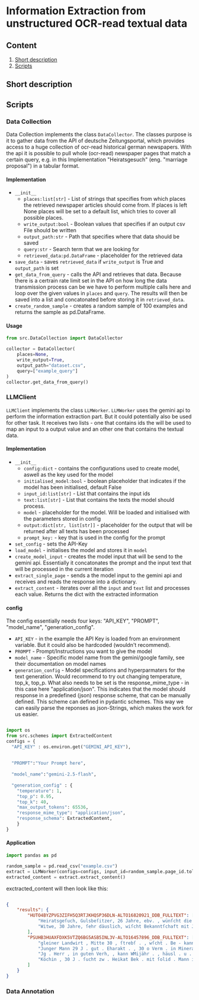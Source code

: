 # Information Extraction from unstructured OCR-read textual data

## Content

1. [Short description](#short-description)
2. [Scripts](#scripts)

## Short description

## Scripts

### Data Collection

Data Collection implements the class `DataCollector`. The classes purpose is it to gather data from the API of deutsche Zeitungsportal, which provides access to a huge collection of ocr-read historical german newspapers. With the api it is possible to pull whole (ocr-read) newspaper pages that match a certain query, e.g. in this Implementation "Heiratsgesuch" (eng. "marriage proposal") in a tabular format.

#### Implementation

- `__init__`
    - `places:list[str]` - List of strings that specifies from which places the retrieved newspaper articles should come from. If places is left None places will be set to a default list, which tries to cover all possible places.
    - `write_output:bool` - Boolean values that specifies if an output csv File should be written
    - `output_path:str` - Path that specifies where that data should be saved
    - `query:str` - Search term that we are looking for
    - `retrieved_data:pd.DataFrame` - placeholder for the retrieved data
- `save_data` - saves `retrieved_data` if `write_output` is True and `output_path` is set
- `get_data_from_query` - calls the API and retrieves that data. Because there is a certrain rate limit set in the API on how long the data transmission process can be we have to perform multiple calls here and loop over the given values in `places` and `query`. The results will then be saved into a list and concatonated before storing it in `retrieved_data`. 
- `create_random_sample` - creates a random sample of 100 examples and returns the sample as pd.DataFrame.

#### Usage

```python
from src.DataCollection import DataCollector

collector = DataCollector(
    places=None,
    write_output=True,
    output_path="dataset.csv", 
    query=["example_query"]
)
collector.get_data_from_query()

```



### LLMClient

`LLMClient` implements the class `LLMWorker`. `LLMWorker` uses the gemini api to perform the information extraction part. But it could potentially also be used for other task. It receives two lists - one that contains ids the will be used to map an input to a output value and an other one that contains the textual data.

#### Implementation

- `__init__`
    - `config:dict` - contains the configurations used to create model, aswell as the key used for the model
    - `initialised_model:bool` - boolean placeholder that indicates if the model has been initialised, default False
    - `input_id:list[str]` - List that contains the input ids 
    - `text:list[str]` - List that contains the texts the model should process.
    - `model` - placeholder for the model. Will be loaded and initialised with the parameters stored in config
    - `output:dict[str, list[str]]` - placeholder for the output that will be returned after all texts has been processed
    - `prompt_key:` - key that is used in the config for the prompt
- `set_config` - sets the API-Key 
- `load_model` - initialises the model and stores it in `model`
- `create_model_input` - creates the model input that will be send to the gemini api. Essentially it concatonates the prompt and the input text that will be processed in the current iteration
- `extract_single_page` - sends a the model input to the gemini api and receives and reads the response into a dictionary. 
- `extract_content` - iterates over all the `input` and `text` list and processes each value. Returns the dict with the extracted information

#### config

The config essentially needs four keys: "API_KEY", "PROMPT", "model_name", "generation_config". 

- `API_KEY` - in the example the API Key is loaded from an environment variable. But it could also be hardcoded (wouldn't recommend). 
- `PROMPT` - Prompt/Instructions you want to give the model
- `model_name` - Specific model name from the gemini/google family, see their documentation on model names 
- `generation_config` - Model specifications and hyperparmaters for the text generation. Would recommend to try out changing temperature, top_k, top_p. What also needs to be set is the response_mime_type - in this case here "application/json". This indicates that the model should response in a predefined (json) response scheme, that can be manually defined. This scheme can defined in pydantic schemes. This way we can easily parse the reponses as json-Strings, which makes the work for us easier.


```python

import os
from src.schemes import ExtractedContent
configs = {
  "API_KEY" : os.environ.get("GEMINI_API_KEY"),
 
  
  "PROMPT":"Your Prompt here",
  
  "model_name":"gemini-2.5-flash",
  
  "generation_config" : {
    "temperature": 1,
    "top_p": 0.95,
    "top_k": 40,
    "max_output_tokens": 65536,
    "response_mime_type": "application/json",
    "response_schema": ExtractedContent,
    }
}

```

#### Application

```python
import pandas as pd

random_sample = pd.read_csv("example.csv")
extract = LLMWorker(configs=configs, input_id=random_sample.page_id.tolist(), text=random_sample.fulltext.tolist())
extracted_content = extract.extract_content()

```

exctracted_content will then look like this:

```json

{
    "results": {
        "HUTO4BYZPVG3ZIFH5Q3RTJKHQSP36DLN-ALTO16820921_DDB_FULLTEXT": [
            "Heiratsgeſuch, Gulsbeſitzer, 26 Jahre, ebv. , wünſcht die Bekanntſchaft einer jungen Dame mit etwas Ver - mögen zwecks ſofortiger Heirat . Diskretion Ehrenſache . Offerten unter V. 0389 an die Exped .",
            "Witwe, 30 Jahre, ſehr däuslich, wiſcht Bekanntſchaft mit Jolidem Herrn zwecks baldiger Verheiralung, r gen einem e ausgeſchloſſen . Nur ernſtgeme Offerten unter V. 0765 an die Expedition ."
        ],
        "PSUHB3HUAXFDXK5VTZQ6BG5ASB5INL3V-ALTO16457896_DDB_FULLTEXT": [
            "gleiner Landwirt , Mitte 30 , ſtrebſ . , wſcht . Be - kanntſchaft mit Mädchen v . Lande . auch dienend . Stand . im Alter von 25 - 30 J . zw . Heirat . Off . mit Angabe d . Verhältn . auch Bild beförd . die Fil . d . Bl . Leipzigerſtr . 34 u . t 7531 an die Exp . d . Bl . So —",
            "Junger Mann 29 J . gut . Eharakt . , 30 o Verm . in Mineralw . - Branche tätig , ſucht Bekanſchft . mit einf . , fleiß . Mädchen dienend . Standes m . etw . Erſparniſſen zw . Heirat . Off . mögl . mit W unt . B . 2522 an die Exp . - \r e -",
            "Jg . Herr , in guten Verh, , kann WMijähr . , häusl . u . geb . Fräulein mit 120000 M . ſpät . Vermög . heiraten . Ausführl . Offert . erbet . u . F . 2626 a . d . Exp . d . Bl . Keine gewerbsm . Vermittl .",
            "Köchin , 30 J . ſucht zw . Heikat Bek . mit ſolid . Mann in ſich . Stell . Witwer mit Kind nicht aus⸗ geſchloſſ . Off . w . mögl . m . Bild , unt . C . 2643 a . d . Exp . d . Bl .",
        ]
    }
}

```


### Data Annotation
